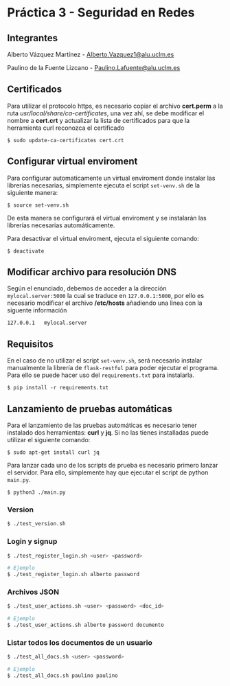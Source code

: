 # Práctica 3 - Seguridad en Redes

## Integrantes
Alberto Vázquez Martínez - Alberto.Vazquez1@alu.uclm.es

Paulino de la Fuente Lizcano - Paulino.Lafuente@alu.uclm.es

## Certificados

Para utilizar el protocolo https, es necesario copiar el archivo **cert.perm** a la ruta *usr/local/share/ca-certificates*, una vez ahí, se debe modificar el nombre a **cert.crt** y actualizar la lista de certificados para que la herramienta curl reconozca el certificado 

```
$ sudo update-ca-certificates cert.crt
```

## Configurar virtual enviroment
Para configurar automaticamente un virtual enviroment donde instalar las librerías necesarias, simplemente ejecuta el script `set-venv.sh` de la siguiente manera:

```
$ source set-venv.sh
```
De esta manera se configurará el virtual enviroment y se instalarán las librerías necesarias automáticamente.

Para desactivar el virtual enviroment, ejecuta el siguiente comando:

```
$ deactivate
```

## Modificar archivo para resolución DNS

Según el enunciado, debemos de acceder a la dirección `mylocal.server:5000` la cual se traduce en `127.0.0.1:5000`, por ello es necesario modificar el archivo **/etc/hosts** añadiendo una linea con la siguente información

```
127.0.0.1   mylocal.server
```

## Requisitos
En el caso de no utilizar el script `set-venv.sh`, será necesario instalar manualmente la librería de `flask-restful` para poder ejecutar el programa. Para ello se puede hacer uso del `requirements.txt` para instalarla.

```
$ pip install -r requirements.txt
```

## Lanzamiento de pruebas automáticas

Para el lanzamiento de las pruebas automáticas es necesario tener instalado dos herramientas: **curl** y **jq**. Si no las tienes installadas puede utilizar el siguiente comando:

```
$ sudo apt-get install curl jq
```

Para lanzar cada uno de los scripts de prueba es necesario primero lanzar el servidor. Para ello, simplemente hay que ejecutar el script de python `main.py`.

```
$ python3 ./main.py
```

### Version
```bash
$ ./test_version.sh
```
### Login y signup
```bash
$ ./test_register_login.sh <user> <password>

# Ejemplo
$ ./test_register_login.sh alberto password
```

### Archivos JSON
```bash
$ ./test_user_actions.sh <user> <password> <doc_id>

# Ejemplo
$ ./test_user_actions.sh alberto password documento
```

### Listar todos los documentos de un usuario
```bash
$ ./test_all_docs.sh <user> <password>

# Ejemplo
$ ./test_all_docs.sh paulino paulino
```
<!-- Por si te da la neura de nuevo, por aqui dejo esto de los jwt en python xd
https://realpython.com/token-based-authentication-with-flask/#database-setup -->
